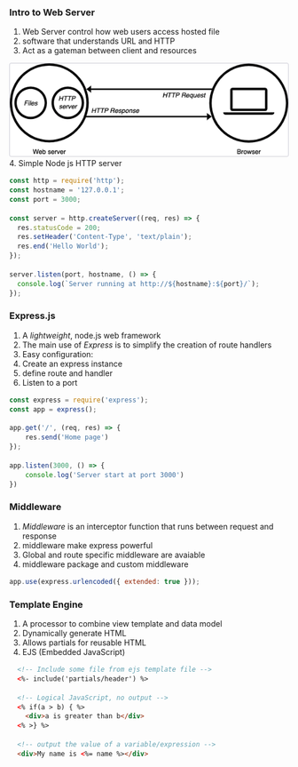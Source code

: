 ### Intro to Web Server
1. Web Server control how web users access hosted file
2. software that understands URL and HTTP
3. Act as a gateman between client and resources

  ![web server](./image/web_server.png)
4. Simple Node js HTTP server
  ```js
  const http = require('http');
  const hostname = '127.0.0.1';
  const port = 3000;

  const server = http.createServer((req, res) => {
    res.statusCode = 200;
    res.setHeader('Content-Type', 'text/plain');
    res.end('Hello World');
  });

  server.listen(port, hostname, () => {
    console.log(`Server running at http://${hostname}:${port}/`);
  });
  ```

### Express.js
1. A *lightweight*, node.js web framework
2. The main use of *Express* is to simplify the creation of route handlers
3. Easy configuration:
  1. Create an express instance
  2. define route and handler
  3. Listen to a port
  
  ```js
  const express = require('express');
  const app = express();

  app.get('/', (req, res) => {
      res.send('Home page')
  });

  app.listen(3000, () => {
      console.log('Server start at port 3000')
  })
  ```

### Middleware
1. *Middleware* is an interceptor function that runs between request and response
2. middleware make express powerful
3. Global and route specific middleware are avaiable
4. middleware package and custom middleware

  ```js
  app.use(express.urlencoded({ extended: true }));
  ```

### Template Engine
1. A processor to combine view template and data model
2. Dynamically generate HTML
3. Allows partials for reusable HTML
4. EJS (Embedded JavaScript)
  ```html
    <!-- Include some file from ejs template file -->
    <%- include('partials/header') %>

    <!-- Logical JavaScript, no output -->
    <% if(a > b) { %>
      <div>a is greater than b</div>
    <% >} %>

    <!-- output the value of a variable/expression -->
    <div>My name is <%= name %></div>
  ```